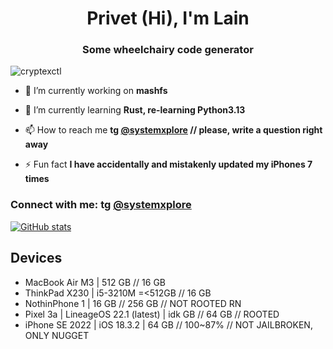 <h1 align="center">Privet (Hi), I'm Lain</h1>
<h3 align="center">Some wheelchairy code generator</h3>

<p align="left"> <img src="https://komarev.com/ghpvc/?username=cryptexctl&label=Profile%20views&color=0e75b6&style=flat" alt="cryptexctl" /> </p>

- 🔭 I’m currently working on **mashfs**

- 🌱 I’m currently learning **Rust, re-learning Python3.13**

- 📫 How to reach me **tg <a href="https://t.me/systemxplore">@systemxplore</a> // please, write a question right away**

- ⚡ Fun fact **I have accidentally and mistakenly updated my iPhones 7 times**

<h3 align="left">Connect with me: tg <a href="https://t.me/systemxplore">@systemxplore</a></h3>
<p align="left">
</p>

[![GitHub stats](https://vercel-github-readme-stats-xi.vercel.app/api?username=cryptexctl&show_icons=true&disable_animations=true&hide_title=true&border_radius=20&border_color=4D5457&bg_color=1C1920&hide=contribs&text_color=e4e4e4&icon_color=ffffff&ring_color=ffffff&include_all_commits=true)](https://github.com/cryptexctl?tab=repositories)

## Devices
 - MacBook Air M3 | 512 GB // 16 GB
 - ThinkPad X230 | i5-3210M =<512GB // 16 GB
 - NothinPhone 1 | 16 GB // 256 GB // NOT ROOTED RN
 - Pixel 3a | LineageOS 22.1 (latest) | idk GB // 64 GB // ROOTED
 - iPhone SE 2022 | iOS 18.3.2 | 64 GB // 100~87% // NOT JAILBROKEN, ONLY NUGGET
